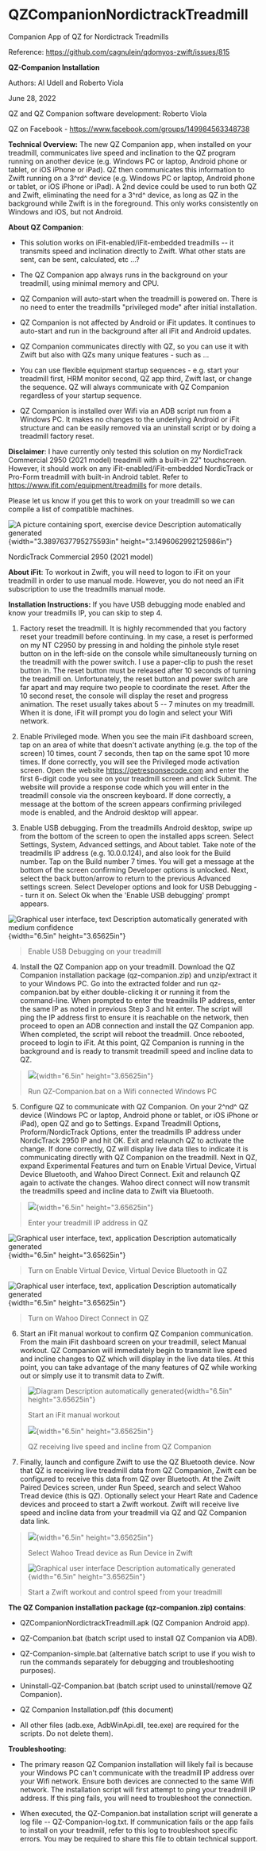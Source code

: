 # QZCompanionNordictrackTreadmill
Companion App of QZ for Nordictrack Treadmills

Reference: https://github.com/cagnulein/qdomyos-zwift/issues/815

**QZ-Companion Installation**

Authors: Al Udell and Roberto Viola

June 28, 2022

QZ and QZ Companion software development: Roberto Viola

QZ on Facebook - <https://www.facebook.com/groups/149984563348738>

**Technical Overview:** The new QZ Companion app, when installed on your
treadmill, communicates live speed and inclination to the QZ program
running on another device (e.g. Windows PC or laptop, Android phone or
tablet, or iOS iPhone or iPad). QZ then communicates this information to
Zwift running on a 3^rd^ device (e.g. Windows PC or laptop, Android
phone or tablet, or iOS iPhone or iPad). A 2nd device could be used to
run both QZ and Zwift, eliminating the need for a 3^rd^ device, as long
as QZ in the background while Zwift is in the foreground. This only
works consistently on Windows and iOS, but not Android.

**About QZ Companion**:

-   This solution works on iFit-enabled/iFit-embedded treadmills -- it
    transmits speed and inclination directly to Zwift. What other stats
    are sent, can be sent, calculated, etc \...?

-   The QZ Companion app always runs in the background on your
    treadmill, using minimal memory and CPU.

-   QZ Companion will auto-start when the treadmill is powered on. There
    is no need to enter the treadmills "privileged mode" after initial
    installation.

-   QZ Companion is not affected by Android or iFit updates. It
    continues to auto-start and run in the background after all iFit and
    Android updates.

-   QZ Companion communicates directly with QZ, so you can use it with
    Zwift but also with QZs many unique features - such as \...

-   You can use flexible equipment startup sequences - e.g. start your
    treadmill first, HRM monitor second, QZ app third, Zwift last, or
    change the sequence. QZ will always communicate with QZ Companion
    regardless of your startup sequence.

-   QZ Companion is installed over Wifi via an ADB script run from a
    Windows PC. It makes no changes to the underlying Android or iFit
    structure and can be easily removed via an uninstall script or by
    doing a treadmill factory reset.

**Disclaimer**: I have currently only tested this solution on my
NordicTrack Commercial 2950 (2021 model) treadmill with a built-in 22"
touchscreen. However, it should work on any iFit-enabled/iFit-embedded
NordicTrack or Pro-Form treadmill with built-in Android tablet. Refer to
<https://www.ifit.com/equipment/treadmills> for more details.

Please let us know if you get this to work on your treadmill so we can
compile a list of compatible machines.

![A picture containing sport, exercise device Description automatically
generated](media/image1.jpg){width="3.3897637795275593in"
height="3.1496062992125986in"}

NordicTrack Commercial 2950 (2021 model)

**About iFit**: To workout in Zwift, you will need to logon to iFit on
your treadmill in order to use manual mode. However, you do not need an
iFit subscription to use the treadmills manual mode.

**Installation Instructions:** If you have USB debugging mode enabled
and know your treadmills IP, you can skip to step 4.

1.  Factory reset the treadmill. It is highly recommended that you
    factory reset your treadmill before continuing. In my case, a reset
    is performed on my NT C2950 by pressing in and holding the pinhole
    style reset button on in the left-side on the console while
    simultaneously turning on the treadmill with the power switch. I use
    a paper-clip to push the reset button in. The reset button must be
    released after 10 seconds of turning the treadmill on.
    Unfortunately, the reset button and power switch are far apart and
    may require two people to coordinate the reset. After the 10 second
    reset, the console will display the reset and progress animation.
    The reset usually takes about 5 -- 7 minutes on my treadmill. When
    it is done, iFit will prompt you do login and select your Wifi
    network.

2.  Enable Privileged mode. When you see the main iFit dashboard screen,
    tap on an area of white that doesn't activate anything (e.g. the top
    of the screen) 10 times, count 7 seconds, then tap on the same spot
    10 more times. If done correctly, you will see the Privileged mode
    activation screen. Open the website https://getresponsecode.com and
    enter the first 6-digit code you see on your treadmill screen and
    click Submit. The website will provide a response code which you
    will enter in the treadmill console via the onscreen keyboard. If
    done correctly, a message at the bottom of the screen appears
    confirming privileged mode is enabled, and the Android desktop will
    appear.

3.  Enable USB debugging. From the treadmills Android desktop, swipe up
    from the bottom of the screen to open the installed apps screen.
    Select Settings, System, Advanced settings, and About tablet. Take
    note of the treadmills IP address (e.g. 10.0.0.124), and also look
    for the Build number. Tap on the Build number 7 times. You will get
    a message at the bottom of the screen confirming Developer options
    is unlocked. Next, select the back button/arrow to return to the
    previous Advanced settings screen. Select Developer options and look
    for USB Debugging -- turn it on. Select Ok when the 'Enable USB
    debugging' prompt appears.

![Graphical user interface, text Description automatically generated
with medium confidence](media/image2.png){width="6.5in"
height="3.65625in"}

> Enable USB Debugging on your treadmill

4.  Install the QZ Companion app on your treadmill. Download the QZ
    Companion installation package (qz-companion.zip) and unzip/extract
    it to your Windows PC. Go into the extracted folder and run
    qz-companion.bat by either double-clicking it or running it from the
    command-line. When prompted to enter the treadmills IP address,
    enter the same IP as noted in previous Step 3 and hit enter. The
    script will ping the IP address first to ensure it is reachable on
    the network, then proceed to open an ADB connection and install the
    QZ Companion app. When completed, the script will reboot the
    treadmill. Once rebooted, proceed to login to iFit. At this point,
    QZ Companion is running in the background and is ready to transmit
    treadmill speed and incline data to QZ.

> ![](media/image3.png){width="6.5in" height="3.65625in"}
>
> Run QZ-Companion.bat on a Wifi connected Windows PC

5.  Configure QZ to communicate with QZ Companion. On your 2^nd^ QZ
    device (Windows PC or laptop, Android phone or tablet, or iOS iPhone
    or iPad), open QZ and go to Settings. Expand Treadmill Options,
    Proform/NordicTrack Options, enter the treadmills IP address under
    NordicTrack 2950 IP and hit OK. Exit and relaunch QZ to activate the
    change. If done correctly, QZ will display live data tiles to
    indicate it is communicating directly with QZ Companion on the
    treadmill. Next in QZ, expand Experimental Features and turn on
    Enable Virtual Device, Virtual Device Bluetooth, and Wahoo Direct
    Connect. Exit and relaunch QZ again to activate the changes. Wahoo
    direct connect will now transmit the treadmills speed and incline
    data to Zwift via Bluetooth.

> ![](media/image4.png){width="6.5in" height="3.65625in"}
>
> Enter your treadmill IP address in QZ

![Graphical user interface, text, application Description automatically
generated](media/image5.png){width="6.5in" height="3.65625in"}

> Turn on Enable Virtual Device, Virtual Device Bluetooth in QZ

![Graphical user interface, text, application Description automatically
generated](media/image6.png){width="6.5in" height="3.65625in"}

> Turn on Wahoo Direct Connect in QZ

6.  Start an iFit manual workout to confirm QZ Companion communication.
    From the main iFit dashboard screen on your treadmill, select Manual
    workout. QZ Companion will immediately begin to transmit live speed
    and incline changes to QZ which will display in the live data tiles.
    At this point, you can take advantage of the many features of QZ
    while working out or simply use it to transmit data to Zwift.

> ![Diagram Description automatically
> generated](media/image7.png){width="6.5in" height="3.65625in"}
>
> Start an iFit manual workout
>
> ![](media/image8.png){width="6.5in" height="3.65625in"}
>
> QZ receiving live speed and incline from QZ Companion

7.  Finally, launch and configure Zwift to use the QZ Bluetooth device.
    Now that QZ is receiving live treadmill data from QZ Companion,
    Zwift can be configured to receive this data from QZ over Bluetooth.
    At the Zwift Paired Devices screen, under Run Speed, search and
    select Wahoo Tread device (this is QZ). Optionally select your Heart
    Rate and Cadence devices and proceed to start a Zwift workout. Zwift
    will receive live speed and incline data from your treadmill via QZ
    and QZ Companion data link.

> ![](media/image9.png){width="6.5in" height="3.65625in"}
>
> Select Wahoo Tread device as Run Device in Zwift
>
> ![Graphical user interface Description automatically
> generated](media/image10.png){width="6.5in" height="3.65625in"}
>
> Start a Zwift workout and control speed from your treadmill

**The QZ Companion installation package (qz-companion.zip) contains**:

-   QZCompanionNordictrackTreadmill.apk (QZ Companion Android app).

-   QZ-Companion.bat (batch script used to install QZ Companion via
    ADB).

-   QZ-Companion-simple.bat (alternative batch script to use if you wish
    to run the commands separately for debugging and troubleshooting
    purposes).

-   Uninstall-QZ-Companion.bat (batch script used to uninstall/remove QZ
    Companion).

-   QZ Companion Installation.pdf (this document)

-   All other files (adb.exe, AdbWinApi.dll, tee.exe) are required for
    the scripts. Do not delete them).

**Troubleshooting**:

-   The primary reason QZ Companion installation will likely fail is
    because your Windows PC can't communicate with the treadmill IP
    address over your Wifi network. Ensure both devices are connected to
    the same Wifi network. The installation script will first attempt to
    ping your treadmill IP address. If this ping fails, you will need to
    troubleshoot the connection.

-   When executed, the QZ-Companion.bat installation script will
    generate a log file -- QZ-Companion-log.txt. If communication fails
    or the app fails to install on your treadmill, refer to this log to
    troubleshoot specific errors. You may be required to share this file
    to obtain technical support.
